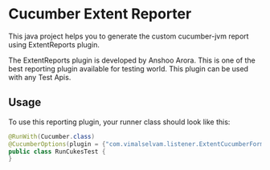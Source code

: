 # Cucumber Extent Reporter

This java project helps you to generate the custom cucumber-jvm report using ExtentReports plugin.

The ExtentReports plugin is developed by Anshoo Arora. This is one of the best reporting plugin available for testing world. This plugin can be used with any Test Apis.

## Usage
To use this reporting plugin, your runner class should look like this:

```java
@RunWith(Cucumber.class)
@CucumberOptions(plugin = {"com.vimalselvam.listener.ExtentCucumberFormatter"})
public class RunCukesTest {
}
```
